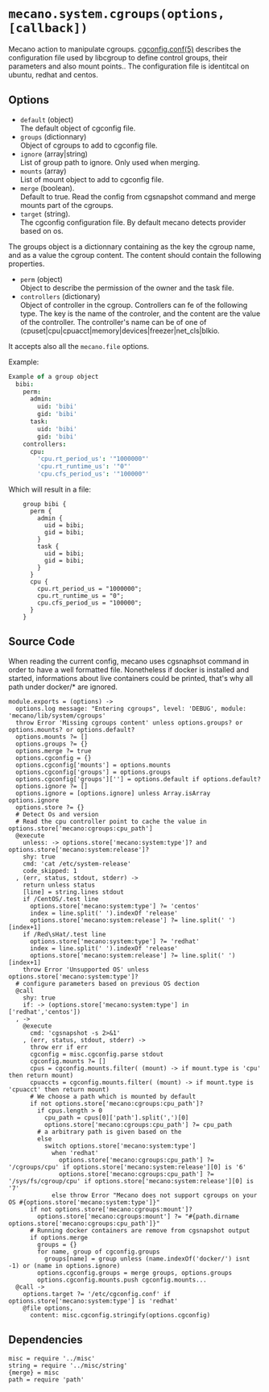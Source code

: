 
# `mecano.system.cgroups(options, [callback])`

Mecano action to manipulate cgroups. [cgconfig.conf(5)] describes the 
configuration file used by libcgroup to define control groups, their parameters 
and also mount points.. The configuration file is identitcal on ubuntu, redhat 
and centos.

## Options

* `default` (object)   
  The default object of cgconfig file.   
* `groups` (dictionnary)   
  Object of cgroups to add to cgconfig file.   
* `ignore` (array|string)   
  List of group path to ignore. Only used when merging.   
* `mounts` (array)   
  List of mount object to add to cgconfig file.   
* `merge` (boolean).   
  Default to true. Read the config from cgsnapshot command and merge mounts part
  of the cgroups.   
* `target` (string).   
  The cgconfig configuration file. By default mecano detects provider based on 
  os.   

The groups object is a dictionnary containing as the key the cgroup name, and 
as a value the cgroup content. The content should contain the following 
properties.
    
* `perm` (object)   
  Object to describe the permission of the owner and the task file.   
* `controllers` (dictionary)   
  Object of controller in the cgroup. Controllers can fe of the following 
  type. The key is the name of the controler, and the content are the value 
  of the controller. The controller's name can be of one of 
  (cpuset|cpu|cpuacct|memory|devices|freezer|net_cls|blkio.   

It accepts also all the `mecano.file` options.
  
Example:

```cson
Example of a group object
  bibi:
    perm: 
      admin:
        uid: 'bibi'
        gid: 'bibi'
      task:
        uid: 'bibi'
        gid: 'bibi'
    controllers:
      cpu: 
        'cpu.rt_period_us': '"1000000"'
        'cpu.rt_runtime_us': '"0"'
        'cpu.cfs_period_us': '"100000"'
```

Which will result in a file:

```text
    group bibi {
      perm {
        admin {
          uid = bibi;
          gid = bibi;
        }
        task {
          uid = bibi;
          gid = bibi;
        }
      }
      cpu {
        cpu.rt_period_us = "1000000";
        cpu.rt_runtime_us = "0";
        cpu.cfs_period_us = "100000";
      }
    }
```

## Source Code

When reading the current config, mecano uses cgsnaphsot command in order to 
have a well formatted file. Nonetheless if docker is installed and started, 
informations about live containers could be printed, that's why all path under 
docker/* are ignored.
    
    module.exports = (options) ->
      options.log message: "Entering cgroups", level: 'DEBUG', module: 'mecano/lib/system/cgroups'
      throw Error 'Missing cgroups content' unless options.groups? or options.mounts? or options.default?
      options.mounts ?= []
      options.groups ?= {}
      options.merge ?= true
      options.cgconfig = {}
      options.cgconfig['mounts'] = options.mounts
      options.cgconfig['groups'] = options.groups
      options.cgconfig['groups'][''] = options.default if options.default?
      options.ignore ?= []
      options.ignore = [options.ignore] unless Array.isArray options.ignore
      options.store ?= {}
      # Detect Os and version
      # Read the cpu controller point to cache the value in options.store['mecano:cgroups:cpu_path']
      @execute
        unless: -> options.store['mecano:system:type']? and options.store['mecano:system:release']?
        shy: true
        cmd: 'cat /etc/system-release'
        code_skipped: 1
      , (err, status, stdout, stderr) ->
        return unless status
        [line] = string.lines stdout
        if /CentOS/.test line
          options.store['mecano:system:type'] ?= 'centos' 
          index = line.split(' ').indexOf 'release'
          options.store['mecano:system:release'] ?= line.split(' ')[index+1]
        if /Red\sHat/.test line
          options.store['mecano:system:type'] ?= 'redhat'
          index = line.split(' ').indexOf 'release'
          options.store['mecano:system:release'] ?= line.split(' ')[index+1]
        throw Error 'Unsupported OS' unless options.store['mecano:system:type']?
      # configure parameters based on previous OS dection
      @call 
        shy: true
        if: -> (options.store['mecano:system:type'] in ['redhat','centos'])
      , ->
        @execute
          cmd: 'cgsnapshot -s 2>&1'
        , (err, status, stdout, stderr) ->
          throw err if err
          cgconfig = misc.cgconfig.parse stdout
          cgconfig.mounts ?= []
          cpus = cgconfig.mounts.filter( (mount) -> if mount.type is 'cpu' then return mount)
          cpuaccts = cgconfig.mounts.filter( (mount) -> if mount.type is 'cpuacct' then return mount)
          # We choose a path which is mounted by default
          if not options.store['mecano:cgroups:cpu_path']?
            if cpus.length > 0
              cpu_path = cpus[0]['path'].split(',')[0]
              options.store['mecano:cgroups:cpu_path'] ?= cpu_path
            # a arbitrary path is given based on the
            else
              switch options.store['mecano:system:type']
                when 'redhat'
                  options.store['mecano:cgroups:cpu_path'] ?= '/cgroups/cpu' if options.store['mecano:system:release'][0] is '6'
                  options.store['mecano:cgroups:cpu_path'] ?= '/sys/fs/cgroup/cpu' if options.store['mecano:system:release'][0] is '7'
                else throw Error "Mecano does not support cgroups on your OS #{options.store['mecano:system:type']}"
          if not options.store['mecano:cgroups:mount']?
            options.store['mecano:cgroups:mount'] ?= "#{path.dirname options.store['mecano:cgroups:cpu_path']}"
          # Running docker containers are remove from cgsnapshot output
          if options.merge
            groups = {}
            for name, group of cgconfig.groups
              groups[name] = group unless (name.indexOf('docker/') isnt -1) or (name in options.ignore)
            options.cgconfig.groups = merge groups, options.groups
            options.cgconfig.mounts.push cgconfig.mounts...
      @call ->
        options.target ?= '/etc/cgconfig.conf' if options.store['mecano:system:type'] is 'redhat'
        @file options,
          content: misc.cgconfig.stringify(options.cgconfig)

## Dependencies
    
    misc = require '../misc'
    string = require '../misc/string'
    {merge} = misc
    path = require 'path'

[cgconfig.conf(5)]: https://linux.die.net/man/5/cgconfig.conf
